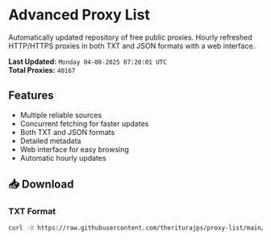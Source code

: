 # Advanced Proxy List

Automatically updated repository of free public proxies. Hourly refreshed HTTP/HTTPS proxies in both TXT and JSON formats with a web interface.

**Last Updated:** `Monday 04-08-2025 07:20:01 UTC`  
**Total Proxies:** `40167`

## Features
- Multiple reliable sources
- Concurrent fetching for faster updates
- Both TXT and JSON formats
- Detailed metadata
- Web interface for easy browsing
- Automatic hourly updates

## 📥 Download

### TXT Format
```bash
curl -O https://raw.githubusercontent.com/theriturajps/proxy-list/main/proxies.txt